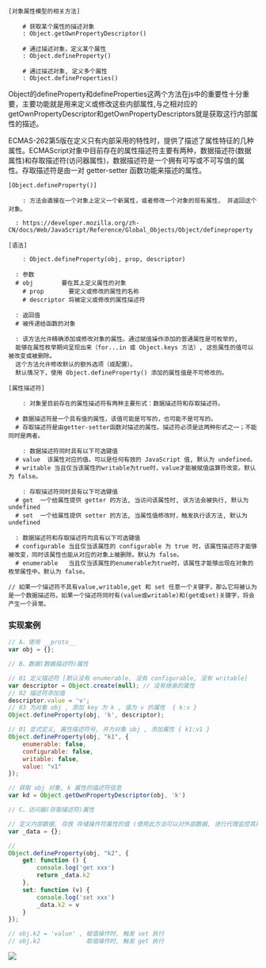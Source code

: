 
```
[对象属性模型的相关方法]

	# 获取某个属性的描述对象
	: Object.getOwnPropertyDescriptor()

	# 通过描述对象，定义某个属性
	: Object.defineProperty()

	# 通过描述对象, 定义多个属性
	: Object.defineProperties()
```

Object的defineProperty和defineProperties这两个方法在js中的重要性十分重要，主要功能就是用来定义或修改这些内部属性,与之相对应的getOwnPropertyDescriptor和getOwnPropertyDescriptors就是获取这行内部属性的描述。

ECMAS-262第5版在定义只有内部采用的特性时，提供了描述了属性特征的几种属性。ECMAScript对象中目前存在的属性描述符主要有两种，数据描述符(数据属性)和存取描述符(访问器属性)，数据描述符是一个拥有可写或不可写值的属性。存取描述符是由一对 getter-setter 函数功能来描述的属性。

```
[Object.defineProperty()]

	: 方法会直接在一个对象上定义一个新属性，或者修改一个对象的现有属性， 并返回这个对象。

  : https://developer.mozilla.org/zh-CN/docs/Web/JavaScript/Reference/Global_Objects/Object/defineproperty

[语法]

	: Object.defineProperty(obj, prop, descriptor)

  : 参数
  # obj        要在其上定义属性的对象
	# prop       要定义或修改的属性的名称
	# descriptor 将被定义或修改的属性描述符

  : 返回值
  # 被传递给函数的对象

  : 该方法允许精确添加或修改对象的属性。通过赋值操作添加的普通属性是可枚举的, 
  能够在属性枚举期间呈现出来（for...in 或 Object.keys 方法）, 这些属性的值可以被改变或被删除。
  这个方法允许修改默认的额外选项（或配置）。
  默认情况下，使用 Object.defineProperty() 添加的属性值是不可修改的。

[属性描述符]

	: 对象里目前存在的属性描述符有两种主要形式：数据描述符和存取描述符。

  # 数据描述符是一个具有值的属性，该值可能是可写的，也可能不是可写的。
  # 存取描述符是由getter-setter函数对描述的属性。描述符必须是这两种形式之一；不能同时是两者。

	: 数据描述符同时具有以下可选键值
  # value  该属性对应的值。可以是任何有效的 JavaScript 值, 默认为 undefined。
  # writable 当且仅当该属性的writable为true时，value才能被赋值运算符改变。默认为 false。

	: 存取描述符同时具有以下可选键值
  # get  一个给属性提供 getter 的方法, 当访问该属性时, 该方法会被执行, 默认为 undefined
  # set  一个给属性提供 setter 的方法, 当属性值修改时，触发执行该方法, 默认为 undefined

  : 数据描述符和存取描述符均具有以下可选键值
  # configurable 当且仅当该属性的 configurable 为 true 时，该属性描述符才能够被改变，同时该属性也能从对应的对象上被删除。默认为 false。
  # enumerable   当且仅当该属性的enumerable为true时，该属性才能够出现在对象的枚举属性中。默认为 false。

// 如果一个描述符不具有value,writable,get 和 set 任意一个关键字，那么它将被认为是一个数据描述符。如果一个描述符同时有(value或writable)和(get或set)关键字，将会产生一个异常。
```

### 实现案例

```javascript
// A、使用 __proto__
var obj = {};

// B、数据(数据描述符)属性

// 01 定义描述符 [默认没有 enumerable, 没有 configurable, 没有 writable]
var descriptor = Object.create(null); // 没有继承的属性
// 02 描述符添加值
descriptor.value = 'v';
// 03 为对象 obj , 添加 key 为 k , 值为 v 的属性  { k:v }
Object.defineProperty(obj, 'k', descriptor);

// 01 显式定义, 属性描述符号, 并为对象 obj , 添加属性 { k1:v1 }
Object.defineProperty(obj, "k1", {
    enumerable: false,
    configurable: false,
    writable: false,
    value: "v1"
});

// 获取 obj 对象, k 属性的描述符信息
var kd = Object.getOwnPropertyDescriptor(obj, 'k')

// C、访问器(存取描述符)属性

// 定义内部数据, 存放 存储操作符属性的值 (使用此方法可以对外部数据, 进行代理监控其取值和赋值操作)
var _data = {};

//
Object.defineProperty(obj, "k2", {
    get: function () {
        console.log('get xxx')
        return _data.k2
    },
    set: function (v) {
        console.log('set xxx')
        _data.k2 = v
    }
});

// obj.k2 = 'value' , 赋值操作时, 触发 set 执行
// obj.k2             取值操作时, 触发 get 执行
```

![](../../imgs/1574088648735-1ea1d759-9722-4ff9-a8fa-b16afd4d5b0f.webp#align=left&display=inline&height=1114&originHeight=1114&originWidth=1224&size=0&status=done&width=1224)

